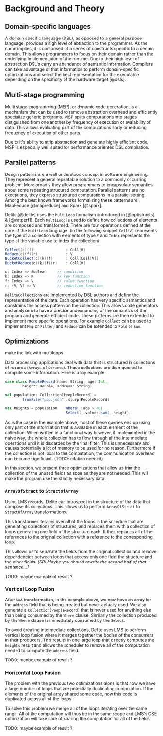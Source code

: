 # Background and Theory

## Domain-specific languages

A domain specific language (DSL), as opposed to a 
general purpose language, <!-- (GPL), [SR: haha don't need abbrev if you never use it!] -->
provides a high level of abtraction to the programmer. As the name implies, it is composed of a series of constructs specific to a certain domain. This allows programmers to focus on their domain rather than the underlying implementation of the runtime. Due to their high level of abstraction DSL's carry an abundance of semantic information. Compilers can take advantage of that information to perform domain-specific optimizations and select the best representation for the executable depending on the specificity of the hardware target [@dsls].

## Multi-stage programming
Multi stage-programming (MSP), or dynamic code generation, is a mechanism that can be used to remove abstraction overhead and efficiently specialize generic programs. MSP splits computations into stages distiguished from one another by frequency of execution or avalability of data. This allows evaluating part of the computations early or reducing frequency of execution of other parts. 

Due to it's ability to strip abstraction and generate highly efficient code, MSP is especially well suited for performance oriented DSL compilation.

## Parallel patterns

Desgin patterns are a well understood concept in software engineering. They represent a general repeatable solution to a commonly occurring problem. More broadly they allow programmers to encapsulate semantics about some repeating strucured computation. Parallel patterns are no exceptions, they express structured computations in a parallel setting. Among the best known frameworks formalizing these patterns are MapReduce [@mapreduce] and Spark [@spark].

Delite [@delite] uses the `MultiLoop` formalism (introduced in [@optistructs] & [@eatperf]). Each `MultiLoop` is used to define how collections of elements are composed and transformed. There are four operations defined at the core of the `MultiLoop` language. (in the following snippet `Coll[V]` represents the type of a collection with elements of type `V` and `Index` represents the type of the variable use to index the collection)

```scala
Collect(c)(f)               : Coll[V]
Reduce(c)(f)(r)             : V
BucketCollect(c)(k)(f)      : Coll[Coll[V]]
BucketReduce(c)(k)(f)(r)    : Coll[V]

c: Index => Boolean     // condition
k: Index => K           // key function
f: Index => V           // value function
r: (V, V) => V          // reduction function
```




 `DeliteCollection`s are implemented by DSL authors and define the representation of the data. Each operation has very specific semantics and constrains the access pattern on the collection. This allows code generators and analysers to have a precise understanding of the semantics of the program and generate efficient code.
These patterns are then extended to implement more specific operations. For example `Collect` can be used to implement `Map` or `Filter`, and `Reduce` can be extended to `Fold` or `Sum`.

## Optimizations

make the link with multiloops

Data processing applications deal with data that is structured in collections of records (`Array`s of `Struct`s). These collections are then queried to compute some information. Here is a toy example:

```scala
case class PeopleRecord(name: String, age: Int, 
        height: Double, address: String)

val population: Collection[PeopleRecord] = 
        fromFile("pop.json").slurp[PeopleRecord]

val heights = population    Where(_.age > 40)  
                            Select(_.values.sum(_.height))
```

As is the case in the example above, most of these queries end up using only part of the information that is available in each element of the collection. When written in a functional way however, if implemented in the naive way, the whole collection has to flow through all the intermediate operations until it is discarded by the final filter. This is unnecessary and causes potentially a lot of memory to be used for no reason. Furthermore if the collection is not local to the computation, the communication overhead can become significant. (TODO: citation needed)

In this section, we present three optimizations that allow us trim the collection of the unused fields as soon as they are not needed. This will make the program use the strictly necessary data.

### `ArrayOfStruct` to `StructofArray`
Using LMS records, Delite can introspect in the structure of the data that compose its collections. This allows us to perform `ArrayOfStruct` to `StructOfArray` transformations.

This transformer iterates over all of the loops in the schedule that are generating collections of structures, and replaces them with a collection of loops generating one field of the structure each. It then replaces all of the references to the original collection with a reference to the corresponding loop.

This allows us to separate the fields from the original collection and remove dependencies between loops that access only one field the structure and the other fields.
*[SR: Maybe you should rewrite the second half of that sentence...]*

TODO: maybe example of result ?

### Vertical Loop Fusion
After `SoA` transformation, in the example above, we now have an array for the `address` field that is being created but never actually used. We also generate a `Collection[PeopleRecord]` that is never used for anything else than being consumed by the `Where` clause. Similarly the collection produced by the `Where` clause is immediately consumed by the `Select`.

To avoid creating intermediate collections, Delite uses LMS to perform vertical loop fusion where it merges together the bodies of the consumers in their producers. This results in one large loop that directly computes the `heights` result and allows the scheduler to remove all of the computation needed to compute the `address` field.

TODO: maybe example of result ?

### Horizontal Loop Fusion
The problem with the previous two optimizations alone is that now we have a large number of loops that are potentially duplicating computation. If the elements of the original array shared some code, now this code is duplicated across all of the loops.

To solve this problem we merge all of the loops iterating over the same range. All of the computation will thus be in the same scope and LMS's CSE optimization will take care of sharing the computation for all of the fields.

TODO: maybe example of result ?

